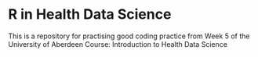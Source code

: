 # R in Health Data Science 
 This is a repository for practising good coding practice from Week 5 of the University of Aberdeen Course: Introduction to Health Data Science 
